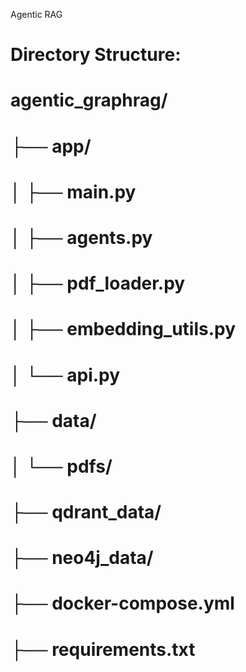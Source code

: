 Agentic RAG


# Directory Structure:
# agentic_graphrag/
# ├── app/
# │   ├── main.py
# │   ├── agents.py
# │   ├── pdf_loader.py
# │   ├── embedding_utils.py
# │   └── api.py
# ├── data/
# │   └── pdfs/
# ├── qdrant_data/
# ├── neo4j_data/
# ├── docker-compose.yml
# ├── requirements.txt

